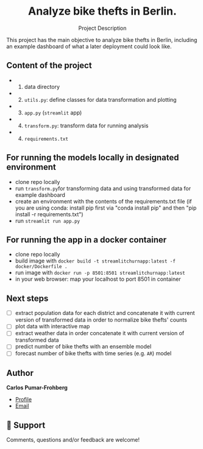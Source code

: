 <h1 align="center">Analyze bike thefts in Berlin.</h1>
<p align="center">Project Description</p>
This project has the main objective to analyze bike thefts in Berlin, including an example dashboard of what a later deployment could look like. 

## Content of the project
* 1. data directory
* 2. `utils.py`: define classes for data transformation and plotting
* 3. `app.py` (`streamlit` app)
* 4. `transform.py`: transform data for running analysis 
* 4. `requirements.txt`

## For running the models locally in designated environment
- clone repo locally
- run `transform.py`for transforming data and using transformed data for example dashboard
- create an environment with the contents of the requirements.txt file (if you are using conda: install pip first via "conda install pip" and then "pip install -r requirements.txt")
- run `streamlit run app.py`

## For running the app in a docker container
- clone repo locally
- build image with
`docker build -t streamlitchurnapp:latest -f docker/Dockerfile .`
- run image with
`docker run -p 8501:8501 streamlitchurnapp:latest`
- in your web browser: map your localhost to port 8501 in container

## Next steps
- [ ] extract population data for each district and concatenate it with current version of transformed data in order to normalize bike thefts' counts
- [ ] plot data with interactive map
- [ ] extract weather data in order concatenate it with current version of transformed data
- [ ] predict number of bike thefts with an ensemble model
- [ ] forecast number of bike thefts with time series (e.g. `AR`) model

## Author

**Carlos Pumar-Frohberg**

- [Profile](https://github.com/cpumarfrohberg)
- [Email](mailto:cpumarfrohberg@gmail.com?subject=Hi "Hi!")


## 🤝 Support

Comments, questions and/or feedback are welcome!
